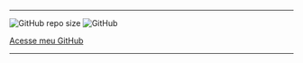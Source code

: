 [](https://raw.githubusercontent.com/grioos/proffy-discovery/master/.github/screenshots/logo.png)
___
![GitHub repo size](https://img.shields.io/github/repo-size/SamucaBraga/Proffy)
![GitHub](https://img.shields.io/github/license/SamucaBraga/Proffy)

[Acesse meu GitHub](https://github.com/SamucaBraga)
___
